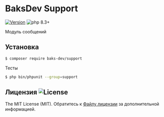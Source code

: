 # BaksDev Support

[![Version](https://img.shields.io/badge/version-7.1.29-blue)](https://github.com/baks-dev/support/releases)
![php 8.3+](https://img.shields.io/badge/php-min%208.3-red.svg)

Модуль сообщений

## Установка

``` bash
$ composer require baks-dev/support
```

Тесты

``` bash
$ php bin/phpunit --group=support
```

## Лицензия ![License](https://img.shields.io/badge/MIT-green)

The MIT License (MIT). Обратитесь к [Файлу лицензии](LICENSE.md) за дополнительной информацией.
